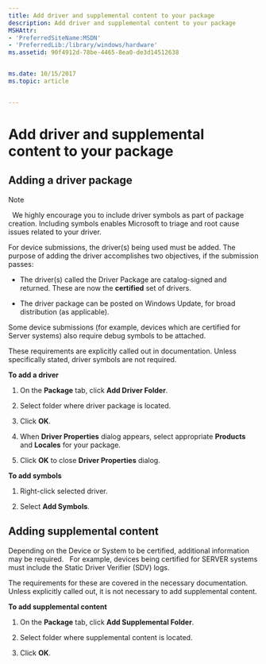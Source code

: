```yaml
---
title: Add driver and supplemental content to your package
description: Add driver and supplemental content to your package
MSHAttr:
- 'PreferredSiteName:MSDN'
- 'PreferredLib:/library/windows/hardware'
ms.assetid: 90f4912d-78be-4465-8ea0-de3d14512638


ms.date: 10/15/2017
ms.topic: article


---
```


# Add driver and supplemental content to your package


## <span id="Adding_a_driver_package"></span><span id="adding_a_driver_package"></span><span id="ADDING_A_DRIVER_PACKAGE"></span>Adding a driver package

>[!NOTE]
>  We highly encourage you to include driver symbols as part of package creation. Including symbols enables Microsoft to triage and root cause issues related to your driver.

 

For device submissions, the driver(s) being used must be added. The purpose of adding the driver accomplishes two objectives, if the submission passes:

-   The driver(s) called the Driver Package are catalog-signed and returned. These are now the **certified** set of drivers.

-   The driver package can be posted on Windows Update, for broad distribution (as applicable).

Some device submissions (for example, devices which are certified for Server systems) also require debug symbols to be attached.

These requirements are explicitly called out in documentation. Unless specifically stated, driver symbols are not required.

**To add a driver**

1.  On the **Package** tab, click **Add Driver Folder**.

2.  Select folder where driver package is located.

3.  Click **OK**.

4.  When **Driver Properties** dialog appears, select appropriate **Products** and **Locales** for your package.

5.  Click **OK** to close **Driver Properties** dialog.

**To add symbols**

1.  Right-click selected driver.

2.  Select **Add Symbols**.

## <span id="Adding_supplemental_content"></span><span id="adding_supplemental_content"></span><span id="ADDING_SUPPLEMENTAL_CONTENT"></span>Adding supplemental content


Depending on the Device or System to be certified, additional information may be required.   For example, devices being certified for SERVER systems must include the Static Driver Verifier (SDV) logs.

The requirements for these are covered in the necessary documentation.  Unless explicitly called out, it is not necessary to add supplemental content.

**To add supplemental content**

1.  On the **Package** tab, click **Add Supplemental Folder**.

2.  Select folder where supplemental content is located.

3.  Click **OK**.

 

 






